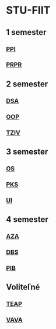 # STU-FIIT

## 1 semester

### [PPI](Princípy%20počítačového%20inžinierstva)
### [PRPR](Procedurálne%20programovanie)

## 2 semester

### [DSA](Datové%20štruktúry%20a%20algoritmy)
### [OOP](Objektovo-orientované%20programovanie)
### [TZIV](Teoretické%20základy%20informatických%20vied)

## 3 semester

### [OS](Operačné%20systémy)
### [PKS](Počítačové%20a%20komunikačné%20siete)
### [UI](Umelá%20inteligencia)

## 4 semester

### [AZA](Analýza%20a%20zložitosť%20algoritmov)
### [DBS](Databázové%20systémy)
### [PIB](Princípy%20informačnej%20bezpečnosti)

## Voliteľné

### [TEAP](Tvorba%20efektivnych%20algoritmov%20a%20programov)
### [VAVA](Vývoj%20aplikácií%20s%20viacvrstvovou%20architektúrou)
